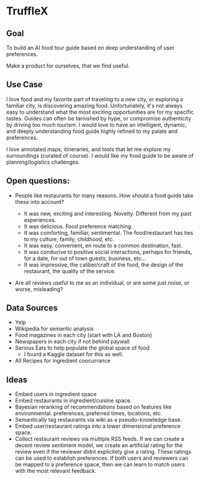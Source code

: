 # TruffleX

## Goal

To build an AI food tour guide based on deep understanding of user preferences.

Make a product for ourselves, that we find useful.

## Use Case

I love food and my favorite part of traveling to a new city, or exploring a
familiar city, is discovering amazing food. Unfortunately, it's not always
easy to understand what the most exciting opportunities are for my specific
tastes. Guides can often be tarnished by hype, or compromise authenticity by
driving too much tourism. I would love to have an intelligent, dynamic, and
deeply understanding food guide highly refined to my palate and preferences.

I love annotated maps, itineraries, and tools that let me explore my surroundings (curated of course). I would
like my food guide to be aware of planning/logistics challenges.

## Open questions:

* People like restaurants for many reasons. How should a food guide take these into account?
    * It was new, exciting and interesting. Novelty. Different from my past experiences.
    * It was delicious. Food preference matching.
    * It was comforting, familiar, sentimental. The food/restaurant has ties to my culture, family, childhood, etc.
    * It was easy, convenient, en route to a common destination, fast.
    * It was conducive to positive social interactions, perhaps for friends, for a date, for out of town guests, business, etc...
    * It was impressive, the caliber/craft of the food, the design of the restaurant, the quality of the service.

* Are all reviews useful to me as an individual, or are some just noise, or worse, misleading?


## Data Sources

* Yelp
* Wikipedia for semantic analysis
* Food magazines in each city (start with LA and Boston)
* Newspapers in each city if not behind paywall
* Serious Eats to help populate the global space of food
    * I found a Kaggle dataset for this as well.
* All Recipes for ingredient coocurrance

## Ideas

* Embed users in ingredient space
* Embed restaurants in ingredient/cuisine space.
* Bayesian reranking of recommendations based on features like environmental.
preferences, preferred times, locations, etc.
* Semantically tag restaurants via wiki as a pseudo-knowledge base.
* Embed user/restaurant ratings into a lower dimensional preference space.
* Collect restaurant reviews via multiple RSS feeds. If we can create a decent review sentiment model, we
create an artificial rating for the review even if the reviewer didnt explicitely give a rating. These ratings can be used to establish preferences.
If both users and reviewers can be mapped to a preference space, then we can learn to match users with the most relevant feedback.